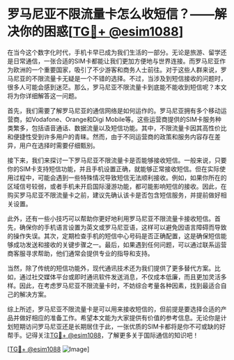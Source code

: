 # 罗马尼亚不限流量卡怎么收短信？——解决你的困惑[[TG💪+ @esim1088](https://t.me/s/esim1088)]

在当今这个数字化时代，手机卡早已成为我们生活的一部分。无论是旅游、留学还是日常通信，一张合适的SIM卡都能让我们更加方便地与世界连接。而罗马尼亚作为欧洲的一个重要国家，吸引了不少游客和商务人士前往。对于这些人群来说，罗马尼亚的不限流量卡无疑是一个不错的选择。不过，当涉及到短信接收的问题时，很多人可能会感到迷茫。那么，罗马尼亚不限流量卡到底能不能收到短信呢？本文将为你详细解答这一问题。

首先，我们需要了解罗马尼亚的通信网络是如何运作的。罗马尼亚拥有多个移动运营商，如Vodafone、Orange和Digi Mobile等。这些运营商提供的SIM卡服务种类繁多，包括语音通话、数据流量以及短信功能。其中，不限流量卡因其高性价比和便捷性受到许多用户的青睐。然而，由于不同运营商的政策和服务内容存在差异，用户在选择时需要仔细甄别。

接下来，我们来探讨一下罗马尼亚不限流量卡是否能够接收短信。一般来说，只要你的SIM卡支持短信功能，并且手机设置正确，就能够正常接收短信。但在实际使用过程中，可能会遇到一些特殊情况导致短信无法顺利接收。例如，如果你所在的区域信号较弱，或者手机未开启国际漫游功能，都可能影响短信的接收。因此，在购买罗马尼亚不限流量卡之前，建议先确认该卡是否包含短信服务，并提前做好相关设置。

此外，还有一些小技巧可以帮助你更好地利用罗马尼亚不限流量卡接收短信。首先，确保你的手机语言设置为英文或罗马尼亚语，这样可以避免因语言障碍而导致的操作失误。其次，定期检查手机的短信中心号码是否正确配置，这是确保短信能够成功发送和接收的关键步骤之一。最后，如果遇到任何问题，可以通过联系运营商客服寻求帮助，他们通常会提供专业的指导和支持。

当然，除了传统的短信功能外，现代通讯技术还为我们提供了更多替代方案。比如，通过社交媒体平台或即时通讯软件发送消息，不仅成本低廉，而且更加灵活多样。因此，在考虑罗马尼亚不限流量卡时，不妨综合考量各种因素，找到最适合自己的解决方案。

综上所述，罗马尼亚不限流量卡是可以用来接收短信的，但前提是要选择合适的产品并做好相应的准备工作。希望本文能为大家提供有价值的参考信息。无论你是计划短期访问罗马尼亚还是长期居住于此，一张优质的SIM卡都将是你不可或缺的好帮手。记得关注[TG💪+ @esim1088](https://t.me/s/esim1088)，了解更多关于国际通信的知识吧！

[[TG💪+ @esim1088](https://t.me/s/esim1088) ![Image](https://i.postimg.cc/4NQfJmqS/Snipaste-2025-05-13-00-14-12.png)]